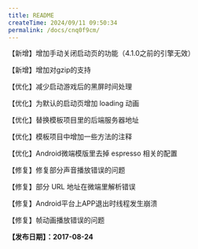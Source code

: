 ```yaml
---
title: README
createTime: 2024/09/11 09:50:34
permalink: /docs/cnq0f9cm/
---
```


【新增】增加手动关闭启动页的功能（4.1.0之前的引擎无效）

【新增】增加对gzip的支持

【优化】减少启动游戏后的黑屏时间处理

【优化】为默认的启动页增加 loading 动画

【优化】替换模板项目里的后端服务器地址

【优化】模板项目中增加一些方法的注释

【优化】Android微端模版里去掉 espresso 相关的配置

【修复】修复部分声音播放错误的问题

【修复】部分 URL 地址在微端里解析错误

【修复】Android平台上APP退出时线程发生崩溃

【修复】帧动画播放错误的问题

**【发布日期】：2017-08-24**